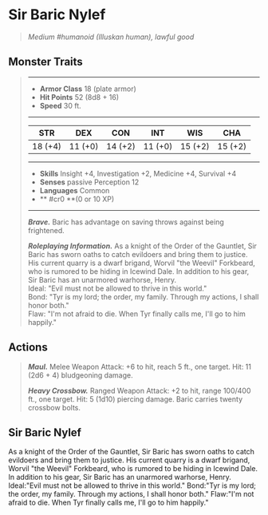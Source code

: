 # Sir Baric Nylef
>*Medium #humanoid (Illuskan human), lawful good*
## Monster Traits
>___
>- **Armor Class** 18 (plate armor)
>- **Hit Points** 52 (8d8 + 16)
>- **Speed** 30 ft.
>___
>|STR|DEX|CON|INT|WIS|CHA|
>|:---:|:---:|:---:|:---:|:---:|:---:|
>|18 (+4)|11 (+0)|14 (+2)|11 (+0)|15 (+2)|15 (+2)|
>___
>- **Skills** Insight +4, Investigation +2, Medicine +4, Survival +4
>- **Senses** passive Perception 12
>- **Languages** Common
>- ** #cr0 **(0 or 10 XP)
>___
>***Brave.*** Baric has advantage on saving throws against being frightened.  
>
>***Roleplaying Information.*** As a knight of the Order of the Gauntlet, Sir Baric has sworn oaths to catch evildoers and bring them to justice. His current quarry is a dwarf brigand, Worvil "the Weevil" Forkbeard, who is rumored to be hiding in Icewind Dale. In addition to his gear, Sir Baric has an unarmored warhorse, Henry.  
>Ideal: "Evil must not be allowed to thrive in this world."  
>Bond: "Tyr is my lord; the order, my family. Through my actions, I shall honor both."  
>Flaw: "I'm not afraid to die. When Tyr finally calls me, I'll go to him happily."  
>
## Actions
>***Maul.*** Melee Weapon Attack: +6 to hit, reach 5 ft., one target. Hit: 11 (2d6 + 4) bludgeoning damage.  
>
>***Heavy Crossbow.*** Ranged Weapon Attack: +2 to hit, range 100/400 ft., one target. Hit: 5 (1d10) piercing damage. Baric carries twenty crossbow bolts.
## Sir Baric Nylef
As a knight of the Order of the Gauntlet, Sir Baric has sworn oaths to catch evildoers and bring them to justice. His current quarry is a dwarf brigand, Worvil "the Weevil" Forkbeard, who is rumored to be hiding in Icewind Dale. In addition to his gear, Sir Baric has an unarmored warhorse, Henry.
Ideal:"Evil must not be allowed to thrive in this world."
Bond:"Tyr is my lord; the order, my family. Through my actions, I shall honor both."
Flaw:"I'm not afraid to die. When Tyr finally calls me, I'll go to him happily."